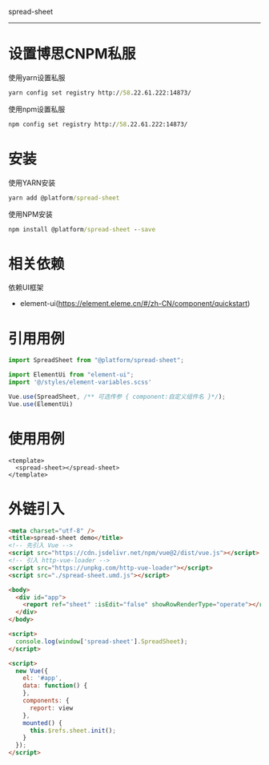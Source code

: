 spread-sheet 
____

# 设置博思CNPM私服

使用yarn设置私服
```cmd
yarn config set registry http://58.22.61.222:14873/
```

使用npm设置私服
```cmd
npm config set registry http://58.22.61.222:14873/
```

# 安装

使用YARN安装
```cmd
yarn add @platform/spread-sheet
```

使用NPM安装
```cmd
npm install @platform/spread-sheet --save
```

# 相关依赖

依赖UI框架

- element-ui(https://element.eleme.cn/#/zh-CN/component/quickstart)

# 引用用例

```javascript
import SpreadSheet from "@platform/spread-sheet";

import ElementUi from "element-ui";
import '@/styles/element-variables.scss'

Vue.use(SpreadSheet, /** 可选传参 { component:自定义组件名 }*/);
Vue.use(ElementUi)
```

# 使用用例

```vue
<template>
  <spread-sheet></spread-sheet>
</template>
```


# 外链引入
```html
<meta charset="utf-8" />
<title>spread-sheet demo</title>
<!-- 先引入 Vue -->
<script src="https://cdn.jsdelivr.net/npm/vue@2/dist/vue.js"></script>
<!-- 引入 http-vue-loader -->
<script src="https://unpkg.com/http-vue-loader"></script>
<script src="./spread-sheet.umd.js"></script>

<body>
  <div id="app">
    <report ref="sheet" :isEdit="false" showRowRenderType="operate"></report>
  </div>
</body>

<script>
  console.log(window['spread-sheet'].SpreadSheet);
</script>

<script>
  new Vue({
    el: '#app',
    data: function() { 
    },
    components: {
      report: view
    },
    mounted() {
      this.$refs.sheet.init();
    }
  });
</script>
```